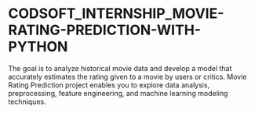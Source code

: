 # CODSOFT_INTERNSHIP_MOVIE-RATING-PREDICTION-WITH-PYTHON
The goal is to analyze historical movie data and develop a model that accurately estimates the rating given to a movie by users or critics. Movie Rating Prediction project enables you to explore data analysis, preprocessing, feature engineering, and machine learning modeling techniques.
